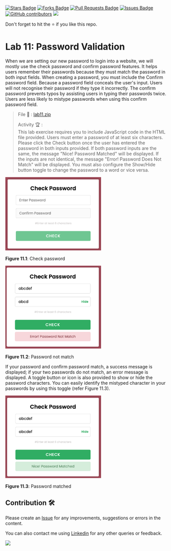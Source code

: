 <a href="https://github.com/drshahizan/learn-php/stargazers"><img src="https://img.shields.io/github/stars/drshahizan/learn-php" alt="Stars Badge"/></a>
<a href="https://github.com/drshahizan/learn-php/network/members"><img src="https://img.shields.io/github/forks/drshahizan/learn-php" alt="Forks Badge"/></a>
<a href="https://github.com/drshahizan/learn-php/pulls"><img src="https://img.shields.io/github/issues-pr/drshahizan/learn-php" alt="Pull Requests Badge"/></a>
<a href="https://github.com/drshahizan/learn-php/issues"><img src="https://img.shields.io/github/issues/drshahizan/learn-php" alt="Issues Badge"/></a>
<a href="https://github.com/drshahizan/learn-php/graphs/contributors"><img alt="GitHub contributors" src="https://img.shields.io/github/contributors/drshahizan/learn-php?color=2b9348"></a>
![](https://visitor-badge.glitch.me/badge?page_id=drshahizan/learn-php)

Don't forget to hit the :star: if you like this repo.

# Lab 11: Password Validation

When we are setting our new password to login into a website, we will mostly use the check password and confirm password features. It helps users remember their passwords because they must match the password in both input fields. When creating a password, you must include the Confirm password field. Because a password field conceals the user's input. Users will not recognise their password if they type it incorrectly. The confirm password prevents typos by assisting users in typing their passwords twice. Users are less likely to mistype passwords when using this confirm password field.

> File 📁 : [lab11.zip](./download/lab11.zip?raw=true)
> 
> Activity 🏆 :<br>
> This lab exercise requires you to include JavaScript code in the HTML file provided. Users must enter a password of at least six characters. Please click the Check button once the user has entered the password in both inputs provided. If both password inputs are the same, the message "Nice! Password Matched" will be displayed. If the inputs are not identical, the message "Error! Password Does Not Match" will be displayed. You must also configure the Show/Hide button toggle to change the password to a word or vice versa.
> 

<img src="./download/l11int-a.png" width="300" />

**Figure 11.1**: Check password

<img src="./download/l11int-b.png" width="300" />

**Figure 11.2**: Password not match

If your password and confirm password match, a success message is displayed; if your two passwords do not match, an error message is displayed. A toggle button or icon is also provided to show or hide the password characters. You can easily identify the mistyped character in your passwords by using this toggle (refer Figure 11.3).

<img src="./download/l11int-c.png" width="300" />

**Figure 11.3**: Password matched

## Contribution 🛠️
Please create an [Issue](https://github.com/drshahizan/learn-php/issues) for any improvements, suggestions or errors in the content.

You can also contact me using [Linkedin](https://www.linkedin.com/in/drshahizan/) for any other queries or feedback.

![](https://komarev.com/ghpvc/?username=drshahizan&label=Views&color=0e75b6&style=flat)
